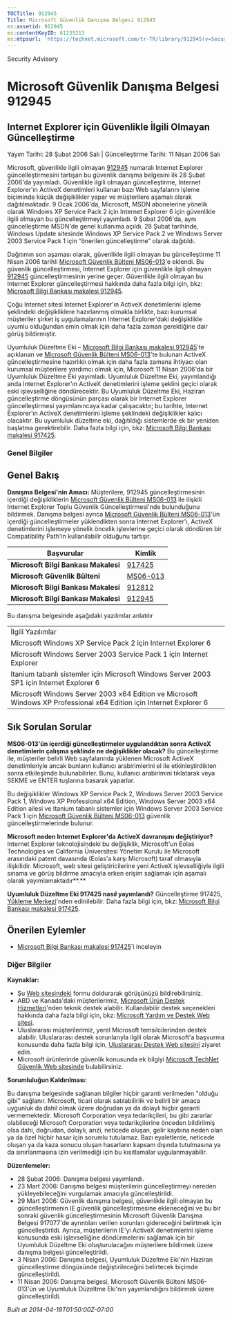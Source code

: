```yaml
---
TOCTitle: 912945
Title: Microsoft Güvenlik Danışma Belgesi 912945
ms:assetid: 912945
ms:contentKeyID: 61235213
ms:mtpsurl: 'https://technet.microsoft.com/tr-TR/library/912945(v=Security.10)'
---
```


Security Advisory

Microsoft Güvenlik Danışma Belgesi 912945
=========================================

Internet Explorer için Güvenlikle İlgili Olmayan Güncelleştirme
---------------------------------------------------------------

Yayım Tarihi: 28 Şubat 2006 Salı | Güncelleştirme Tarihi: 11 Nisan 2006 Salı

Microsoft, güvenlikle ilgili olmayan [912945](http://support.microsoft.com/kb/912945) numaralı Internet Explorer güncelleştirmesini tartışan bu güvenlik danışma belgesini ilk 28 Şubat 2006'da yayımladı. Güvenlikle ilgili olmayan güncelleştirme, Internet Explorer'ın ActiveX denetimleri kullanan bazı Web sayfalarını işleme biçiminde küçük değişiklikler yapar ve müşterilere aşamalı olarak dağıtılmaktadır. 9 Ocak 2006'da, Microsoft, MSDN abonelerine yönelik olarak Windows XP Service Pack 2 için Internet Explorer 6 için güvenlikle ilgili olmayan bu güncelleştirmeyi yayımladı. 9 Şubat 2006'da, aynı güncelleştirme MSDN'de genel kullanıma açıldı. 28 Şubat tarihinde, Windows Update sitesinde Windows XP Service Pack 2 ve Windows Server 2003 Service Pack 1 için “önerilen güncelleştirme” olarak dağıtıldı.

Dağıtımın son aşaması olarak, güvenlikle ilgili olmayan bu güncelleştirme 11 Nisan 2006 tarihli [Microsoft Güvenlik Bülteni MS06-013](http://go.microsoft.com/fwlink/?linkid=62568)'e eklendi. Bu güvenlik güncelleştirmesi, Internet Explorer için güvenlikle ilgili olmayan [912945](http://support.microsoft.com/kb/912945) güncelleştirmesinin yerine geçer. Güvenlikle ilgili olmayan bu Internet Explorer güncelleştirmesi hakkında daha fazla bilgi için, bkz: [Microsoft Bilgi Bankası makalesi 912945](http://support.microsoft.com/kb/912945).

Çoğu Internet sitesi Internet Explorer'ın ActiveX denetimlerini işleme şeklindeki değişikliklere hazırlanmış olmakla birlikte, bazı kurumsal müşteriler şirket iş uygulamalarının Internet Explorer'daki değişiklikle uyumlu olduğundan emin olmak için daha fazla zaman gerektiğine dair görüş bildirmiştir.

Uyumluluk Düzeltme Eki – [Microsoft Bilgi Bankası makalesi 912945](http://support.microsoft.com/kb/912945)'te açıklanan ve [Microsoft Güvenlik Bülteni MS06-013](http://go.microsoft.com/fwlink/?linkid=62568)'te bulunan ActiveX güncelleştirmesine hazırlıklı olmak için daha fazla zamana ihtiyacı olan kurumsal müşterilere yardımcı olmak için, Microsoft 11 Nisan 2006'da bir Uyumluluk Düzeltme Eki yayımladı. Uyumluluk Düzeltme Eki, yayımlandığı anda Internet Explorer'ın ActiveX denetimlerini işleme şeklini geçici olarak eski işlevselliğine döndürecektir. Bu Uyumluluk Düzeltme Eki, Haziran güncelleştirme döngüsünün parçası olarak bir Internet Explorer güncelleştirmesi yayımlanıncaya kadar çalışacaktır; bu tarihte, Internet Explorer'ın ActiveX denetimlerini işleme şeklindeki değişiklikler kalıcı olacaktır. Bu uyumluluk düzeltme eki, dağıtıldığı sistemlerde ek bir yeniden başlatma gerektirebilir. Daha fazla bilgi için, bkz: [Microsoft Bilgi Bankası makalesi 917425](http://support.microsoft.com/kb/917425).

### Genel Bilgiler

Genel Bakış
-----------

<span></span>
**Danışma Belgesi'nin Amacı:** Müşterilere, 912945 güncelleştirmesinin içerdiği değişikliklerin [Microsoft Güvenlik Bülteni MS06-013](http://go.microsoft.com/fwlink/?linkid=62568) ile ilişkili Internet Explorer Toplu Güvenlik Güncelleştirmesi'nde bulunduğunu bildirmek. Danışma belgesi ayrıca [Microsoft Güvenlik Bülteni MS06-013](http://go.microsoft.com/fwlink/?linkid=62568)'ün içerdiği güncelleştirmeler yüklendikten sonra Internet Explorer'ı, ActiveX denetimlerini işlemeye yönelik öncelik işlevlerine geçici olarak döndüren bir Compatibility Path'in kullanılabilir olduğunu tartışır.

| Başvurular                           | Kimlik                                                   |
|--------------------------------------|----------------------------------------------------------|
| **Microsoft Bilgi Bankası Makalesi** | [917425](http://support.microsoft.com/kb/917425)         |
| **Microsoft Güvenlik Bülteni**       | [MS06-013](http://go.microsoft.com/fwlink/?linkid=62568) |
| **Microsoft Bilgi Bankası Makalesi** | [912812](http://support.microsoft.com/kb/912812)         |
| **Microsoft Bilgi Bankası Makalesi** | [912945](http://support.microsoft.com/kb/912945)         |

Bu danışma belgesinde aşağıdaki yazılımlar anlatılır

|                                                                                                                     |
|---------------------------------------------------------------------------------------------------------------------|
| İlgili Yazılımlar                                                                                                   |
| Microsoft Windows XP Service Pack 2 için Internet Explorer 6                                                        |
| Microsoft Windows Server 2003 Service Pack 1 için Internet Explorer                                                 |
| Itanium tabanlı sistemler için Microsoft Windows Server 2003 SP1 için Internet Explorer 6                           |
| Microsoft Windows Server 2003 x64 Edition ve Microsoft Windows XP Professional x64 Edition için Internet Explorer 6 |

Sık Sorulan Sorular
-------------------

<span></span>
**MS06-013'ün içerdiği güncelleştirmeler uygulandıktan sonra ActiveX denetimlerin çalışma şeklinde ne değişiklikler olacak?**
Bu güncelleştirme ile, müşteriler belirli Web sayfalarında yüklenen Microsoft ActiveX denetimleriyle ancak bunların kullanıcı arabirimlerini el ile etkinleştirdikten sonra etkileşimde bulunabilirler. Bunu, kullanıcı arabirimini tıklatarak veya SEKME ve ENTER tuşlarına basarak yaparlar.

Bu değişiklikler Windows XP Service Pack 2, Windows Server 2003 Service Pack 1, Windows XP Professional x64 Edition, Windows Server 2003 x64 Edition ailesi ve Itanium tabanlı sistemler için Windows Server 2003 Service Pack 1 için [Microsoft Güvenlik Bülteni MS06-013](http://go.microsoft.com/fwlink/?linkid=62568) güvenlik güncelleştirmelerinde bulunur.

**Microsoft neden Internet Explorer'da ActiveX davranışını değiştiriyor?**
Internet Explorer teknolojisindeki bu değişiklik, Microsoft'un Eolas Technologies ve California Üniversitesi Yönetim Kurulu ile Microsoft arasındaki patent davasında (Eolas'a karşı Microsoft) taraf olmasıyla ilişkilidir. Microsoft, web sitesi geliştiricilerine yeni ActiveX işlevselliğiyle ilgili sınama ve görüş bildirme amacıyla erken erişim sağlamak için aşamalı olarak yayımlamaktadır**.**

**Uyumluluk Düzeltme Eki 917425 nasıl yayımlandı?**
Güncelleştirme 917425, [Yükleme Merkezi](http://www.microsoft.com/downloads/search.aspx?displaylang=tr)'nden edinilebilir. Daha fazla bilgi için, bkz: [Microsoft Bilgi Bankası makalesi 917425](http://support.microsoft.com/kb/917425).

Önerilen Eylemler
-----------------

<span></span>
-   [Microsoft Bilgi Bankası makalesi 917425](http://support.microsoft.com/kb/917425)'i inceleyin

### Diğer Bilgiler

**Kaynaklar:**

-   Şu [Web sitesindeki](https://support.microsoft.com/common/survey.aspx?scid=sw;en;1257&amp;showpage=1&amp;ws=technet&amp;sd=tech) formu doldurarak görüşünüzü bildirebilirsiniz.
-   ABD ve Kanada'daki müşterilerimiz, [Microsoft Ürün Destek Hizmetleri](http://go.microsoft.com/fwlink/?linkid=21131)'nden teknik destek alabilir. Kullanılabilir destek seçenekleri hakkında daha fazla bilgi için, bkz: [Microsoft Yardım ve Destek Web sitesi](http://support.microsoft.com/).
-   Uluslararası müşterilerimiz, yerel Microsoft temsilcilerinden destek alabilir. Uluslararası destek sorunlarıyla ilgili olarak Microsoft'a başvurma konusunda daha fazla bilgi için, [Uluslararası Destek Web sitesini](http://go.microsoft.com/fwlink/?linkid=21155) ziyaret edin.
-   Microsoft ürünlerinde güvenlik konusunda ek bilgiyi [Microsoft TechNet Güvenlik Web sitesinde](http://go.microsoft.com/fwlink/?linkid=21132) bulabilirsiniz.

**Sorumluluğun Kaldırılması:**

Bu danışma belgesinde sağlanan bilgiler hiçbir garanti verilmeden "olduğu gibi" sağlanır. Microsoft, ticari olarak satılabilirlik ve belirli bir amaca uygunluk da dahil olmak üzere doğrudan ya da dolaylı hiçbir garanti vermemektedir. Microsoft Corporation veya tedarikçileri, bu gibi zararlar olabileceği Microsoft Corporation veya tedarikçilerine önceden bildirilmiş olsa dahi, doğrudan, dolaylı, arızi, neticede oluşan, gelir kaybına neden olan ya da özel hiçbir hasar için sorumlu tutulamaz. Bazı eyaletlerde, neticede oluşan ya da kaza sonucu oluşan hasarların kapsam dışında tutulmasına ya da sınırlanmasına izin verilmediği için bu kısıtlamalar uygulanmayabilir.

**Düzenlemeler:**

-   28 Şubat 2006: Danışma belgesi yayımlandı.
-   23 Mart 2006: Danışma belgesi müşterilerin güncelleştirmeyi nereden yükleyebileceğini vurgulamak amacıyla güncelleştirildi.
-   29 Mart 2006: Güvenlik danışma belgesi, güvenlikle ilgili olmayan bu güncelleştirmenin IE güvenlik güncelleştirmesine ekleneceğini ve bu bir sonraki güvenlik güncelleştirmesinin Microsoft Güvenlik Danışma Belgesi 917077'de ayrıntıları verilen sorunları gidereceğini belirtmek için güncelleştirildi. Ayrıca, müşterilerin IE'yi ActiveX denetimlerini işleme konusunda eski işlevselliğine döndürmelerini sağlamak için bir Uyumluluk Düzeltme Eki oluşturulacağını müşterilere bildirmek üzere danışma belgesi güncelleştirildi.
-   3 Nisan 2006: Danışma belgesi, Uyumluluk Düzeltme Eki'nin Haziran güncelleştirme döngüsünde değiştirileceğini belirtecek biçimde güncelleştirildi.
-   11 Nisan 2006: Danışma belgesi, Microsoft Güvenlik Bülteni MS06-013'ün ve Uyumluluk Düzeltme Eki'nin yayımlandığını bildirmek üzere güncelleştirildi.

*Built at 2014-04-18T01:50:00Z-07:00*
